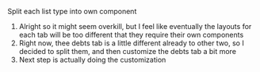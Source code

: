 Split each list type into own component
1. Alright so it might seem overkill, but I feel like eventually the layouts for each tab will be too different that they require their own components
2. Right now, thee debts tab is a little different already to other two, so I decided to split them, and then customize the debts tab a bit more
3. Next step is actually doing the customization